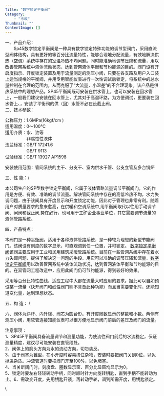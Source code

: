 ```yaml
---
Title: "数字锁定平衡阀"
Category: 
    - "市政"
Thumbnail: ""
ContentImage: []
---
```


一、产品介绍：\
　　Sp45数字锁定平衡阀是一种具有数字锁定特殊功能的调节型阀门，采用直流型阀体结构，具有更好的等百分比流量特性，能够合理地分配流量，有效地解决供热（空调）系统中存在的室温冷热不均问题。同时能准确地调节压降和流量，用以改善管网系统中液体流动状态，达到管网液体平衡和节约能源的目的。阀门设有开启度指示、开度锁定装置及用于流量测定的测压小阀，只要在各支路及用户入口装上适当规格的平衡阀，并用专用智能仪表进行一次性调试后锁定，将系统中的总水量控制在合理的范围内，从而克服了“大流量，小温差”的不合理现象。该产品是供热系统中的理想产品。SP45平衡阀既可安装在供水管上，也可以安装在回水管上，一般我们建议安装在回水管上，尤其对于高温环路，为方便调试，更要装在回水管上、，安装了平衡阀的供（回）水管不必在设截止阀。\
二、技术参数：

公称压力：1.6MPa(16kgf/cm )\
适用温度：0～100℃\
适用介质：水、油等\
　　　　　非腐蚀性液体\
法兰标准：GB/T 17241.6\
　　　　　GB/T 9113\
试验标准：GB/T 13927 AP1598

安装使用范围：管网系统的主干、分支干、室内供水干管、公支立管及多台锅炉

三、性 能：\

本公司生产的SP型数字锁定平衡阀，它属于液体管路流量调节平衡阀门，它的作用是方便、有效、准确的调节流量。解决管网系统中存在的高低冷热不均，水力失调问题，由于该阀具有开度显示和开度锁定功能，因此对于管理也非常有利。随着用户对质量要求的愈来愈高，在供暖和空调系统中,用平衡阀取代以往用手动调节阀、闸阀和截止阀,势在必行，也可用于工矿企业事业单位，其它需要调节流量的液体管路系统。

四、产品特点：

本阀门是一种[平衡阀](http://www.rilongpv.com/rilong123-ParentList-161307/)，适用于各种液体管路系统，是一种较为理想的新型节能阀门。该阀设有刻度的数字显示，可直观调到任一位置，并可锁定。
[数字锁定平衡阀](http://www.rilongpv.com/rilong123-ParentList-161307/)该阀主要应用于工业和民用建筑采暖管路系统。目前在一些管网系统中存在着水力失调问题，提供了解决这一问题的手段．用它可以准确的调节压降和流量．[数字锁定平衡阀](http://www.rilongpv.com/rilong123-ParentList-161307/)用以改善管网系统中液体流动状况，达到管网液体平衡和节约能源的目的。在双管网工程改造中，应用此阀门仍可节约能源，得到较好的效果。

采用等百分比特性曲线，适应工程中大都在流量大时应用的要求，据此可以自如预设某一流量（快开阀门和线性阀门则不具备此种功能）而且当需要变化时，还能知道变化量，达到理想状态。

五、构 造： \

六、阀体为斜杆、内升降、阀芯为圆台形。有开度圈数显示的整数和小数。两侧有测压小阀，用软管连接知能仪表可以很方便地显示阀门前后的差压及阀门的流量。

注意事项：\
1、SP45F平衡阀具备流量调节和测量功能，为使流往阀门前后的水流稳定，保证测量精度，建议尽可能安装在直管段处。\
2、阀体上的箭头方向为水的流动方向，切勿装反。\
3、由于阀塞为锥型，在小开度时容易挤住杂物，安装时要把阀门关到0位，以免掉进杂质。冲流管道时要把阀门开至100%，以免堵塞。\
4、当关断阀门时，刻度盘、圈数显示窗、百分比显窗均显示为0。\
5、锁定时要左右轻轻转动手柄，同时顺时针方向旋转钥匙，直到手柄不能转动为止。6、需改变开度，先用钥匙开锁，再转动手轮，调到所需开度，用钥匙锁定。

\

